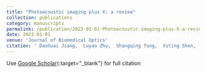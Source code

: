 ```yaml
---
title: "Photoacoustic imaging plus X: a review"
collection: publications
category: manuscripts
permalink: /publication/2023-01-01-Photoacoustic-imaging-plus-X-a-review
date: 2023-01-01
venue: 'Journal of Biomedical Optics'
citation: ' Daohuai Jiang,  Luyao Zhu,  Shangqing Tong,  Yuting Shen,  Feng Gao,  Fei Gao, &quot;Photoacoustic imaging plus X: a review.&quot; Journal of Biomedical Optics, 2023.'
---
```

Use [Google Scholar](https://scholar.google.com/scholar?q=Photoacoustic+imaging+plus+X:+a+review){:target="_blank"} for full citation